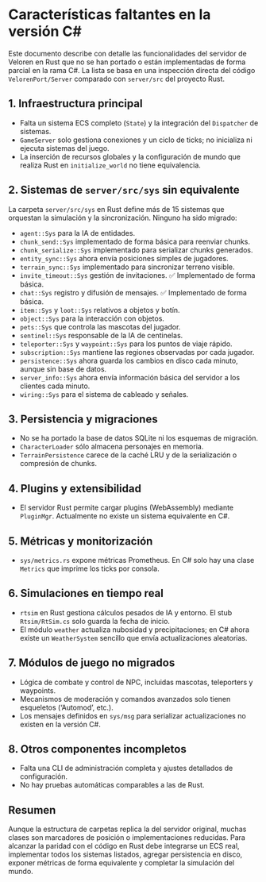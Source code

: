 # Características faltantes en la versión C#

Este documento describe con detalle las funcionalidades del servidor de Veloren en Rust que no se han portado o están implementadas de forma parcial en la rama C#. La lista se basa en una inspección directa del código `VelorenPort/Server` comparado con `server/src` del proyecto Rust.

## 1. Infraestructura principal

- Falta un sistema ECS completo (`State`) y la integración del `Dispatcher` de sistemas.
- `GameServer` solo gestiona conexiones y un ciclo de ticks; no inicializa ni ejecuta sistemas del juego.
- La inserción de recursos globales y la configuración de mundo que realiza Rust en `initialize_world` no tiene equivalencia.

## 2. Sistemas de `server/src/sys` sin equivalente

La carpeta `server/src/sys` en Rust define más de 15 sistemas que orquestan la simulación y la sincronización. Ninguno ha sido migrado:

- `agent::Sys` para la IA de entidades.
- `chunk_send::Sys` implementado de forma básica para reenviar chunks.
- `chunk_serialize::Sys` implementado para serializar chunks generados.
- `entity_sync::Sys` ahora envía posiciones simples de jugadores.
- `terrain_sync::Sys` implementado para sincronizar terreno visible.
- `invite_timeout::Sys` gestión de invitaciones. ✅ Implementado de forma básica.
- `chat::Sys` registro y difusión de mensajes. ✅ Implementado de forma básica.
- `item::Sys` y `loot::Sys` relativos a objetos y botín.
- `object::Sys` para la interacción con objetos.
- `pets::Sys` que controla las mascotas del jugador.
- `sentinel::Sys` responsable de la IA de centinelas.
- `teleporter::Sys` y `waypoint::Sys` para los puntos de viaje rápido.
- `subscription::Sys` mantiene las regiones observadas por cada jugador.
- `persistence::Sys` ahora guarda los cambios en disco cada minuto, aunque sin base de datos.
- `server_info::Sys` ahora envía información básica del servidor a los clientes cada minuto.
- `wiring::Sys` para el sistema de cableado y señales.

## 3. Persistencia y migraciones

- No se ha portado la base de datos SQLite ni los esquemas de migración.
- `CharacterLoader` sólo almacena personajes en memoria.
- `TerrainPersistence` carece de la caché LRU y de la serialización o compresión de chunks.

## 4. Plugins y extensibilidad

- El servidor Rust permite cargar plugins (WebAssembly) mediante `PluginMgr`. Actualmente no existe un sistema equivalente en C#.

## 5. Métricas y monitorización

- `sys/metrics.rs` expone métricas Prometheus. En C# solo hay una clase `Metrics` que imprime los ticks por consola.

## 6. Simulaciones en tiempo real

- `rtsim` en Rust gestiona cálculos pesados de IA y entorno. El stub `Rtsim/RtSim.cs` solo guarda la fecha de inicio.
- El módulo `weather` actualiza nubosidad y precipitaciones; en C# ahora existe un `WeatherSystem` sencillo que envía actualizaciones aleatorias.

## 7. Módulos de juego no migrados

- Lógica de combate y control de NPC, incluidas mascotas, teleporters y waypoints.
- Mecanismos de moderación y comandos avanzados solo tienen esqueletos (‘Automod’, etc.).
- Los mensajes definidos en `sys/msg` para serializar actualizaciones no existen en la versión C#.

## 8. Otros componentes incompletos

- Falta una CLI de administración completa y ajustes detallados de configuración.
- No hay pruebas automáticas comparables a las de Rust.

## Resumen

Aunque la estructura de carpetas replica la del servidor original, muchas clases son marcadores de posición o implementaciones reducidas. Para alcanzar la paridad con el código en Rust debe integrarse un ECS real, implementar todos los sistemas listados, agregar persistencia en disco, exponer métricas de forma equivalente y completar la simulación del mundo.
